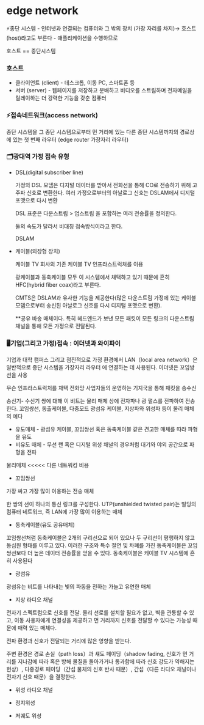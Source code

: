 # edge network



⚡종단 시스템 - 인터넷과 연결되는 컴퓨터와 그 밖의 장치 (가장 자리를 차지)→ 호스트 (host)라고도 부른다 - 애플리케이션을 수행하므로

호스트 == 종단시스템

### 호스트 

- 클라이언트 (client) - 데스크톱, 이동 PC, 스마트폰 등
- 서버 (server) - 웹페이지를 저장하고 분배하고 비디오를 스트림하며 전자메일을 릴레이하는 더 강력한 기능을 갖춘 컴퓨터

### ⚡접속네트워크(access network) 

종단 시스템을 그 종단 시스템으로부터 먼 거리에 있는 다른 종단 시스템까지의 경로상에 있는 첫 번째 라우터 (edge router 가장자리 라우터)

### 🗂광대역 가정 접속 유형

- DSL(digital subscriber line)
    
    가정의 DSL 모뎀은 디지털 데이터를 받아서 전화선을 통해 CO로 전송하기 위해 고주파 신호로 변환한다.
    여러 가정으로부터의 아날로그 신호는 DSLAM에서 디지털 포맷으로 다시 변환
    
    DSL 표준은 다운스트림 > 업스트림 을 포함하는 여러 전송률을 정의한다.
    
    둘의 속도가 달라서 비대칭 접속방식이라고 한다.
    
    DSLAM
    
- 케이블(외장형 장치)
    
    케이블 TV 회사의 기존 케이블 TV 인프라스트럭처를 이용
    
    광케이블과 동축케이블 모두 이 시스템에서 채택하고 있기 때문에 흔히 HFC(hybrid fiber coax)라고 부른다.
    
    CMTS은 DSLAM과 유사한 기능을 제공한다(많은 다운스트림 가정에 있는 케이블 모뎀으로부터 송신된 아날로그 신호를 다시 디지털 포맷으로 변환).
    
    **공유 바송 매체이다. 특히 헤드엔드가 보낸 모든 패킷이 모든 링크의 다운스트림 채널을 통해 모든 가정으로 전달된다.
    

### 🖥기업(그리고 가정)접속 : 이더넷과 와이파이

기업과 대학 캠퍼스 그리고 점진적으로 가정 환경에서 LAN（local area network）은 일반적으로 종단 시스템을 가장자리 라우터 에 연결하는 데 사용된다. 이더넷은 꼬임쌍선을 사용

무슨 인프라스트럭처를 채택 전화망 사업자들의 운영하는 기지국을 통해 패킷을 송수신

송신기- 수신기 쌍에 대해 이 비트는 물리 매체 상에 전자파나 광 펄스를 전파하여 전송한다. 꼬임쌍선, 동출케이블, 다중모드 광섬유 케이블, 지상파와 위성파 등이 물리 매체의 예다

- 유도매체 - 광섬유 케이블, 꼬임쌍선 혹은 동축케이블 같은 견고한 매체를 따라 파형을 유도
- 비유도 매체 - 무선 랜 혹은 디지털 위성 채널의 경우처럼 대기와 야외 공간으로 파형을 전파

물리매체 <<<<< 다른 네트워킹 비용

- 꼬임쌍선

가장 싸고 가장 많이 이용하는 전송 매체

한 쌍의 선이 하나의 통신 링크를 구성한다. UTP(unshielded twisted pair)는 빌딩의 컴퓨터 네트워크, 즉 LAN에 가장 많이 이용하는 매체

- 동축케이블(유도 공유매체)

꼬임쌍선처럼 동축케이블은 2개의 구리선으로 되어 있으나 두 구리선이 평행하지 않고 동심원 형태를 이루고 있다. 이러한 구조와 특수 절연 및 차폐를 가진 동축케이블은 꼬임쌍선보다 더 높은 데이터 전송률을 얻을 수 있다. 동축케이블은 케이블 TV 시스템에 흔히 사용된다

- 광섬유

광섬유는 비트를 나타내는 빛의 파동을 전하는 가늘고 유연한 매체

- 지상 라디오 채널

전자기 스펙트럼으로 신호를 전달. 물리 선로를 설치할 필요가 없고, 벽을 관통할 수 있고, 이동 사용자에게 연결성을 제공하고 먼 거리까지 신호를 전달할 수 있다는 가능성 때문에 매력 있는 매체다.

전파 환경과 신호가 전달되는 거리에 많은 영향을 받는다.

주변 환경은 경로 손실（path loss）과 섀도 페이딩（shadow fading, 신호가 먼 거 리를 지나감에 따라 혹은 방해 물질을 돌아가거나 통과함에 따라 신호 강도가 약해지는 현상）, 다중경로 페이딩（간섭 물체의 신호 반사 때문）, 간섭（다른 라디오 채널이나 전자기 신호 때문）을 결정한다.

- 위성 라디오 채널

- 정지위성
- 저궤도 위성
